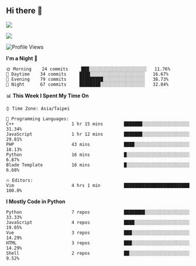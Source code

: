## Hi there 👋

![](https://github-readme-stats.vercel.app/api?username=CSY54&theme=nord&show_icons=true)

![](https://github-readme-stats.vercel.app/api/top-langs/?username=CSY54&theme=nord&layout=compact&card_width=445)

<!--START_SECTION:waka-->
![Profile Views](http://img.shields.io/badge/Profile%20Views-4-blue)

**I'm a Night 🦉** 

```text
🌞 Morning    24 commits     ███░░░░░░░░░░░░░░░░░░░░░░   11.76% 
🌆 Daytime    34 commits     ████░░░░░░░░░░░░░░░░░░░░░   16.67% 
🌃 Evening    79 commits     █████████░░░░░░░░░░░░░░░░   38.73% 
🌙 Night      67 commits     ████████░░░░░░░░░░░░░░░░░   32.84%

```


📊 **This Week I Spent My Time On** 

```text
⌚︎ Time Zone: Asia/Taipei

💬 Programming Languages: 
C++                      1 hr 15 mins        ███████░░░░░░░░░░░░░░░░░░   31.34% 
JavaScript               1 hr 12 mins        ███████░░░░░░░░░░░░░░░░░░   29.81% 
PHP                      43 mins             ████░░░░░░░░░░░░░░░░░░░░░   18.13% 
Python                   16 mins             █░░░░░░░░░░░░░░░░░░░░░░░░   6.87% 
Blade Template           16 mins             █░░░░░░░░░░░░░░░░░░░░░░░░   6.68%

🔥 Editors: 
Vim                      4 hrs 1 min         █████████████████████████   100.0%

```

**I Mostly Code in Python** 

```text
Python                   7 repos             ████████░░░░░░░░░░░░░░░░░   33.33% 
JavaScript               4 repos             ████░░░░░░░░░░░░░░░░░░░░░   19.05% 
Vue                      3 repos             ███░░░░░░░░░░░░░░░░░░░░░░   14.29% 
HTML                     3 repos             ███░░░░░░░░░░░░░░░░░░░░░░   14.29% 
Shell                    2 repos             ██░░░░░░░░░░░░░░░░░░░░░░░   9.52%

```



<!--END_SECTION:waka-->

<!--
**CSY54/CSY54** is a ✨ _special_ ✨ repository because its `README.md` (this file) appears on your GitHub profile.

Here are some ideas to get you started:

- 🔭 I’m currently working on ...
- 🌱 I’m currently learning ...
- 👯 I’m looking to collaborate on ...
- 🤔 I’m looking for help with ...
- 💬 Ask me about ...
- 📫 How to reach me: ...
- 😄 Pronouns: ...
- ⚡ Fun fact: ...
-->
